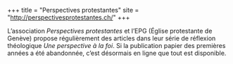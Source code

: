 +++
title = "Perspectives protestantes"
site = "http://perspectivesprotestantes.ch/"
+++

L’association *Perspectives protestantes* et l’EPG (Église protestante de Genève) propose régulièrement des articles dans leur série de réflexion théologique *Une perspective à la foi*. Si la publication papier des premières années a été abandonnée, c’est désormais en ligne que tout est disponible.
